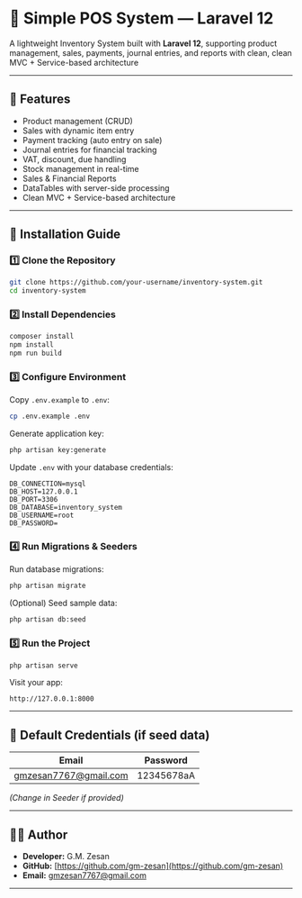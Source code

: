 # 🛒 Simple POS System — Laravel 12

A lightweight Inventory System built with **Laravel 12**, supporting product management, sales, payments, journal entries, and reports with clean, clean MVC + Service-based architecture

---

## 🚀 Features

- Product management (CRUD)
- Sales with dynamic item entry
- Payment tracking (auto entry on sale)
- Journal entries for financial tracking
- VAT, discount, due handling
- Stock management in real-time
- Sales & Financial Reports
- DataTables with server-side processing
- Clean MVC + Service-based architecture

---

## 🔧 Installation Guide

### 1️⃣ Clone the Repository

```bash
git clone https://github.com/your-username/inventory-system.git
cd inventory-system
```

### 2️⃣ Install Dependencies

```bash
composer install
npm install
npm run build
```

### 3️⃣ Configure Environment

Copy `.env.example` to `.env`:

```bash
cp .env.example .env
```

Generate application key:

```bash
php artisan key:generate
```

Update `.env` with your database credentials:

```env
DB_CONNECTION=mysql
DB_HOST=127.0.0.1
DB_PORT=3306
DB_DATABASE=inventory_system
DB_USERNAME=root
DB_PASSWORD=
```

### 4️⃣ Run Migrations & Seeders

Run database migrations:

```bash
php artisan migrate
```

(Optional) Seed sample data:

```bash
php artisan db:seed
```

### 5️⃣ Run the Project

```bash
php artisan serve
```

Visit your app:

```
http://127.0.0.1:8000
```

---

## 🔐 Default Credentials (if seed data)

| Email                 | Password   |
| --------------------- | ---------- |
| gmzesan7767@gmail.com | 12345678aA |

*(Change in Seeder if provided)*

---



## 👨‍💻 Author

- **Developer:** G.M. Zesan
- **GitHub:** [https://github.com/gm-zesan](https://github.com/gm-zesan)
- **Email:** gmzesan7767@gmail.com

---

